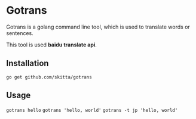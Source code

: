 # Gotrans

Gotrans is a golang command line tool, which is used to translate words or
sentences.

This tool is used **baidu translate api**.

## Installation

`go get github.com/skitta/gotrans`

## Usage

`gotrans hello`
`gotrans 'hello, world'`
`gotrans -t jp 'hello, world'`
